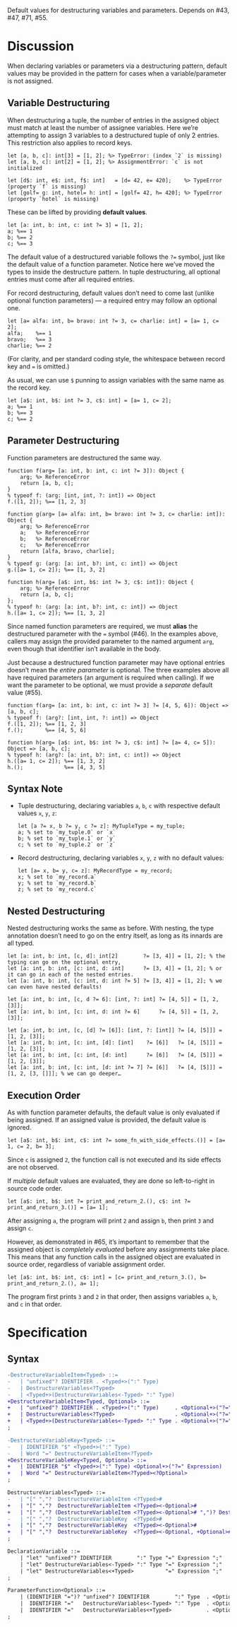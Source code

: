 Default values for destructuring variables and parameters. Depends on #43, #47, #71, #55.

# Discussion
When declaring variables or parameters via a destructuring pattern, default values may be provided in the pattern for cases when a variable/parameter is not assigned.

## Variable Destructuring
When destructuring a tuple, the number of entries in the assigned object must match at least the number of assignee variables. Here we’re attempting to assign 3 variables to a destructured tuple of only 2 entries. This restriction also applies to record keys.
```cp
let [a, b, c]: int[3] = [1, 2]; %> TypeError: (index `2` is missing)
let [a, b, c]: int[2] = [1, 2]; %> AssignmentError: `c` is not initialized

let [d$: int, e$: int, f$: int]   = [d= 42, e= 420];    %> TypeError (property `f` is missing)
let [golf= g: int, hotel= h: int] = [golf= 42, h= 420]; %> TypeError (property `hotel` is missing)
```

These can be lifted by providing **default values**.
```cp
let [a: int, b: int, c: int ?= 3] = [1, 2];
a; %== 1
b; %== 2
c; %== 3
```
The default value of a destructured variable follows the `?=` symbol, just like the default value of a function parameter. Notice here we’ve moved the types to inside the destructure pattern. In tuple destructuring, all optional entries must come after all required entries.

For record destructuring, default values don’t need to come last (unlike optional function parameters) — a required entry may follow an optional one.
```cp
let [a= alfa: int, b= bravo: int ?= 3, c= charlie: int] = [a= 1, c= 2];
alfa;    %== 1
bravo;   %== 3
charlie; %== 2
```
(For clarity, and per standard coding style, the whitespace between record key and `=` is omitted.)

As usual, we can use `$` punning to assign variables with the same name as the record key.
```cp
let [a$: int, b$: int ?= 3, c$: int] = [a= 1, c= 2];
a; %== 1
b; %== 3
c; %== 2
```

## Parameter Destructuring
Function parameters are destructured the same way.
```cp
function f(arg= [a: int, b: int, c: int ?= 3]): Object {
	arg; %> ReferenceError
	return [a, b, c];
}
% typeof f: (arg: [int, int, ?: int]) => Object
f.([1, 2]); %== [1, 2, 3]

function g(arg= [a= alfa: int, b= bravo: int ?= 3, c= charlie: int]): Object {
	arg; %> ReferenceError
	a;   %> ReferenceError
	b;   %> ReferenceError
	c;   %> ReferenceError
	return [alfa, bravo, charlie];
}
% typeof g: (arg: [a: int, b?: int, c: int]) => Object
g.([a= 1, c= 2]); %== [1, 3, 2]

function h(arg= [a$: int, b$: int ?= 3, c$: int]): Object {
	arg; %> ReferenceError
	return [a, b, c];
};
% typeof h: (arg: [a: int, b?: int, c: int]) => Object
h.([a= 1, c= 2]); %== [1, 3, 2]
```
Since named function parameters are required, we must **alias** the destructured parameter with the `=` symbol (#46). In the examples above, callers may assign the provided parameter to the named argument `arg`, even though that identifier isn’t available in the body.

Just because a destructured function parameter may have optional entries doesn’t mean the *entire parameter* is optional. The three examples above all have required parameters (an argument is required when calling). If we want the parameter to be optional, we must provide a *separate* default value (#55).
```cp
function f(arg= [a: int, b: int, c: int ?= 3] ?= [4, 5, 6]): Object => [a, b, c];
% typeof f: (arg?: [int, int, ?: int]) => Object
f.([1, 2]); %== [1, 2, 3]
f.();       %== [4, 5, 6]

function h(arg= [a$: int, b$: int ?= 3, c$: int] ?= [a= 4, c= 5]): Object => [a, b, c];
% typeof h: (arg?: [a: int, b?: int, c: int]) => Object
h.([a= 1, c= 2]); %== [1, 3, 2]
h.();             %== [4, 3, 5]
```

## Syntax Note
- Tuple destructuring, declaring variables `a`, `b`, `c` with respective default values `x`, `y`, `z`:
	```cp
	let [a ?= x, b ?= y, c ?= z]: MyTupleType = my_tuple;
	a; % set to `my_tuple.0` or `x`
	b; % set to `my_tuple.1` or `y`
	c; % set to `my_tuple.2` or `z`
	```
- Record destructuring, declaring variables `x`, `y`, `z` with no default values:
	```cp
	let [a= x, b= y, c= z]: MyRecordType = my_record;
	x; % set to `my_record.a`
	y; % set to `my_record.b`
	z; % set to `my_record.c`
	```

## Nested Destructuring
Nested destructuring works the same as before. With nesting, the type annotation doesn’t need to go on the entry itself, as long as its innards are all typed.
```cp
let [a: int, b: int, [c, d]: int[2]        ?= [3, 4]] = [1, 2]; % the typing can go on the optional entry,
let [a: int, b: int, [c: int, d: int]      ?= [3, 4]] = [1, 2]; % or it can go in each of the nested entries.
let [a: int, b: int, [c: int, d: int ?= 5] ?= [3, 4]] = [1, 2]; % we can even have nested defaults!

let [a: int, b: int, [c, d ?= 6]: [int, ?: int] ?= [4, 5]] = [1, 2, [3]];
let [a: int, b: int, [c: int, d: int ?= 6]      ?= [4, 5]] = [1, 2, [3]];

let [a: int, b: int, [c, [d] ?= [6]]: [int, ?: [int]] ?= [4, [5]]] = [1, 2, [3]];
let [a: int, b: int, [c: int, [d]: [int]    ?= [6]]   ?= [4, [5]]] = [1, 2, [3]];
let [a: int, b: int, [c: int, [d: int]      ?= [6]]   ?= [4, [5]]] = [1, 2, [3]];
let [a: int, b: int, [c: int, [d: int ?= 7] ?= [6]]   ?= [4, [5]]] = [1, 2, [3, []]]; % we can go deeper…
```

## Execution Order
As with function parameter defaults, the default value is only evaluated if being assigned. If an assigned value is provided, the default value is ignored.
```cp
let [a$: int, b$: int, c$: int ?= some_fn_with_side_effects.()] = [a= 1, c= 2, b= 3];
```
Since `c` is assigned `2`, the function call is not executed and its side effects are not observed.

If *multiple* default values are evaluated, they are done so left-to-right in source code order.
```cp
let [a$: int, b$: int ?= print_and_return_2.(), c$: int ?= print_and_return_3.()] = [a= 1];
```
After assigning `a`, the program will print `2` and assign `b`, then print `3` and assign `c`.

However, as demonstrated in #65, it’s important to remember that the assigned object is *completely evaluated* before any assignments take place. This means that any function calls in the assigned object are evaluated in source order, regardless of variable assignment order.
```cp
let [a$: int, b$: int, c$: int] = [c= print_and_return_3.(), b= print_and_return_2.(), a= 1];
```
The program first prints `3` and `2` in that order, then assigns variables `a`, `b`, and `c` in that order.


# Specification

## Syntax
```diff
-DestructureVariableItem<Typed> ::=
-	| "unfixed"? IDENTIFIER . <Typed+>(":" Type)
-	| DestructureVariables<?Typed>
-	| <Typed+>(DestructureVariables<-Typed> ":" Type)
+DestructureVariableItem<Typed, Optional> ::=
+	| "unfixed"? IDENTIFIER . <Typed+>(":" Type)     . <Optional+>("?=" Expression)
+	| DestructureVariables<?Typed>                   . <Optional+>("?=" Expression)
+	| <Typed+>(DestructureVariables<-Typed> ":" Type . <Optional+>("?=" Expression))
;

-DestructureVariableKey<Typed> ::=
-	| IDENTIFIER "$" <Typed+>(":" Type)
-	| Word "=" DestructureVariableItem<?Typed>
+DestructureVariableKey<Typed, Optional> ::=
+	| IDENTIFIER "$" <Typed+>(":" Type) <Optional+>("?=" Expression)
+	| Word "=" DestructureVariableItem<?Typed><?Optional>
;

DestructureVariables<Typed> ::=
-	| "[" ","?  DestructureVariableItem <?Typed>#                                                               ","? "]"
+	| "[" ","?  DestructureVariableItem <?Typed><-Optional>#                                                    ","? "]"
+	| "[" ","? (DestructureVariableItem <?Typed><-Optional># ",")? DestructureVariableItem <?Typed><+Optional># ","? "]"
-	| "[" ","?  DestructureVariableKey  <?Typed>#                                                               ","? "]"
+	| "[" ","?  DestructureVariableKey  <?Typed><-Optional>#                                                    ","? "]"
+	| "[" ","?  DestructureVariableKey  <?Typed><-Optional, +Optional>#                                         ","? "]"
;

DeclarationVariable ::=
	| "let" "unfixed"? IDENTIFIER        ":" Type "=" Expression ";"
	| "let" DestructureVariables<-Typed> ":" Type "=" Expression ";"
	| "let" DestructureVariables<+Typed>          "=" Expression ";"
;

ParameterFunction<Optional> ::=
	| (IDENTIFIER "=")? "unfixed"? IDENTIFIER        ":" Type  . <Optional+>("?=" Expression)
	|  IDENTIFIER "="   DestructureVariables<-Typed> ":" Type  . <Optional+>("?=" Expression)
	|  IDENTIFIER "="   DestructureVariables<+Typed>           . <Optional+>("?=" Expression)
;
```
